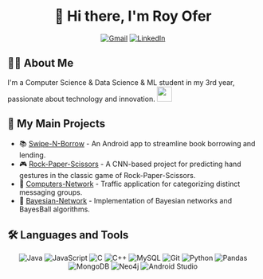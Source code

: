 <div align="center">
  <h1>👋 Hi there, I'm Roy Ofer</h1>
  <p>
    <a href="mailto:royofer123@gmail.com"><img src="https://img.shields.io/badge/Gmail-D14836?style=for-the-badge&logo=gmail&logoColor=white" alt="Gmail"></a>
    <a href="https://www.linkedin.com/in/royofer123"><img src="https://img.shields.io/badge/LinkedIn-0077B5?style=for-the-badge&logo=linkedin&logoColor=white" alt="LinkedIn"></a>
  </p>
</div>

## 👨‍💻 About Me

I'm a Computer Science & Data Science & ML student in my 3rd year, passionate about technology and innovation. <img src="https://media.giphy.com/media/WUlplcMpOCEmTGBtBW/giphy.gif" width="30">

## 🚀 My Main Projects

- 📚 [Swipe-N-Borrow](https://github.com/royofer123/Swipe-N-Borrow) - An Android app to streamline book borrowing and lending.
- 🎮 [Rock-Paper-Scissors](https://github.com/royofer123/Rock-Paper-Scissors) - A CNN-based project for predicting hand gestures in the classic game of Rock-Paper-Scissors.
- 🦈 [Computers-Network](https://github.com/royofer123/Computers_Network_Final_Project) - Traffic application for categorizing distinct messaging groups.
- 🥅 [Bayesian-Network](https://github.com/royofer123/bayesianNetworks) - Implementation of Bayesian networks and BayesBall algorithms.

## 🛠️ Languages and Tools

<div align="center">

![Java](https://img.shields.io/badge/-Java-007396?style=for-the-badge&logo=java&logoColor=white)
![JavaScript](https://img.shields.io/badge/-JavaScript-F7DF1E?style=for-the-badge&logo=javascript&logoColor=black)
![C](https://img.shields.io/badge/-C-A8B9CC?style=for-the-badge&logo=c&logoColor=white)
![C++](https://img.shields.io/badge/-C++-00599C?style=for-the-badge&logo=c%2B%2B&logoColor=white)
![MySQL](https://img.shields.io/badge/-MySQL-4479A1?style=for-the-badge&logo=mysql&logoColor=white)
![Git](https://img.shields.io/badge/-Git-F05032?style=for-the-badge&logo=git&logoColor=white)
![Python](https://img.shields.io/badge/-Python-3776AB?style=for-the-badge&logo=python&logoColor=white)
![Pandas](https://img.shields.io/badge/-Pandas-150458?style=for-the-badge&logo=pandas&logoColor=white)
![MongoDB](https://img.shields.io/badge/-MongoDB-47A248?style=for-the-badge&logo=mongodb&logoColor=white)
![Neo4j](https://img.shields.io/badge/-Neo4j-008CC1?style=for-the-badge&logo=neo4j&logoColor=white)
![Android Studio](https://img.shields.io/badge/-Android%20Studio-3DDC84?style=for-the-badge&logo=android-studio&logoColor=white)

</div>
